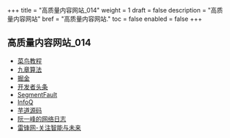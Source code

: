 +++
title = "高质量内容网站_014"
weight = 1
draft = false
description = "高质量内容网站"
bref = "高质量内容网站."
toc = false
enabled = false
+++

## 高质量内容网站_014
- [菜鸟教程](http://www.runoob.com/)
- [九章算法](http://www.jiuzhang.com)
- [掘金](https://juejin.im/timeline)
- [开发者头条](https://toutiao.io/)
- [SegmentFault](https://segmentfault.com/)
- [InfoQ](http://www.infoq.com/cn/)
- [芋道源码](http://www.iocoder.cn/)
- [阮一峰的网络日志](http://www.ruanyifeng.com/blog/)
- [雷锋网-关注智能与未来](https://www.leiphone.com/)